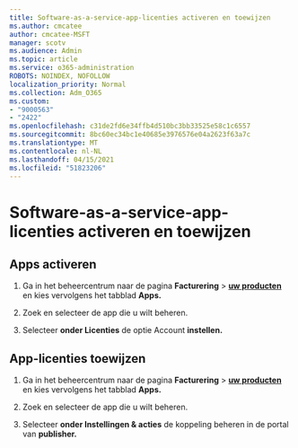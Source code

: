 ```yaml
---
title: Software-as-a-service-app-licenties activeren en toewijzen
ms.author: cmcatee
author: cmcatee-MSFT
manager: scotv
ms.audience: Admin
ms.topic: article
ms.service: o365-administration
ROBOTS: NOINDEX, NOFOLLOW
localization_priority: Normal
ms.collection: Adm_O365
ms.custom:
- "9000563"
- "2422"
ms.openlocfilehash: c31de2fd6e34ffb4d510bc3bb33525e58c1c6557
ms.sourcegitcommit: 8bc60ec34bc1e40685e3976576e04a2623f63a7c
ms.translationtype: MT
ms.contentlocale: nl-NL
ms.lasthandoff: 04/15/2021
ms.locfileid: "51823206"
---
```

# <a name="activate-and-assign-software-as-a-service-app-licenses"></a>Software-as-a-service-app-licenties activeren en toewijzen 

## <a name="to-activate-apps"></a>Apps activeren

1. Ga in het beheercentrum naar de pagina **Facturering**  >  **[uw producten](https://go.microsoft.com/fwlink/p/?linkid=842054)** en kies vervolgens het tabblad **Apps.**

2. Zoek en selecteer de app die u wilt beheren.

3. Selecteer **onder Licenties** de optie Account **instellen.**  

## <a name="to-assign-app-licenses"></a>App-licenties toewijzen

1. Ga in het beheercentrum naar de pagina **Facturering**  >  **[uw producten](https://go.microsoft.com/fwlink/p/?linkid=842054)** en kies vervolgens het tabblad **Apps.**

2. Zoek en selecteer de app die u wilt beheren.  

3. Selecteer **onder Instellingen & acties** de koppeling beheren in de portal van **publisher.**